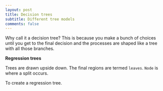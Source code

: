 ```yaml
---
layout: post
title: Decision trees
subtitle: Different tree models
comments: false
---
```

Why call it a decision tree? This is because you make a bunch of choices until you get to the final decision and the processes are shaped like a tree with all those branches.

**Regression trees**

Trees are drawn upside down. The final regions are termed `leaves`. `Node` is where a split occurs.

To create a regression tree.

